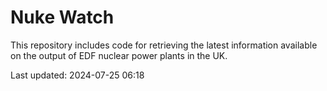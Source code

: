 # Nuke Watch

This repository includes code for retrieving the latest information available on the output of EDF nuclear power plants in the UK.

Last updated: 2024-07-25 06:18